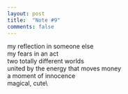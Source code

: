 ```yaml
---
layout: post
title:  "Note #9"
comments: false
---
```

my reflection in someone else\
my fears in an act\
two totally different worlds\
united by the energy that moves money\
a moment of innocence\
magical, cute\

<!--more-->
